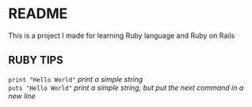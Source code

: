 # README

This is a project I made for learning Ruby language and Ruby on Rails 


## RUBY TIPS


``` print "Hello World" ```     _print a simple string_  
``` puts "Hello World" ```      _print a simple string, but put the next command in a new line_  



